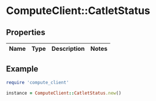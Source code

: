 # ComputeClient::CatletStatus

## Properties

| Name | Type | Description | Notes |
| ---- | ---- | ----------- | ----- |

## Example

```ruby
require 'compute_client'

instance = ComputeClient::CatletStatus.new()
```


